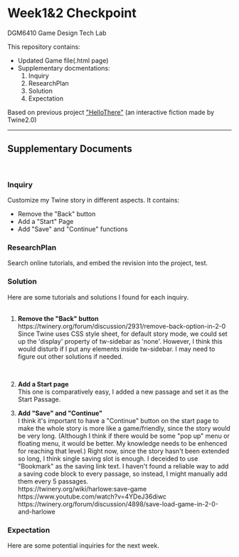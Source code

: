 # Week1&2 Checkpoint

DGM6410 Game Design Tech Lab

This repository contains:

<ul>
  <li>Updated Game file(.html page)</li>
 
<li>Supplementary docmentations:<ol>
<li>Inquiry</li>
<li>ResearchPlan</li>
<li>Solution</li>
<li>Expectation</li>
</ol></li>

</ul>

Based on previous project <a href="https://github.com/appleseed0910/Hello-There">"HelloThere"</a> (an interactive fiction made by Twine2.0)


<hr>
<h2>Supplementary Documents</h2>
<br>
<h3>Inquiry</h3>
Customize my Twine story in different aspects. It contains:
<ul>
  <li>Remove the "Back" button</li>
  <li>Add a "Start" Page</li>
  <li>Add "Save" and "Continue" functions</li>
  </ul>
  
<h3>ResearchPlan</h3>
Search online tutorials, and embed the revision into the project, test.

<h3>Solution</h3>
Here are some tutorials and solutions I found for each inquiry.
<br><br>
<ol>
  <li><b>Remove the "Back" button</b>
<br>https://twinery.org/forum/discussion/2931/remove-back-option-in-2-0
<br>Since Twine uses CSS style sheet, for default story mode, we could set up the 'display' property of tw-sidebar as 'none'.
However, I think this would disturb if I put any elements inside tw-sidebar. I may need to figure out other solutions if needed.</li>

<br><li><b>Add a Start page</b>
<br>This one is comparatively easy, I added a new passage and set it as the Start Passage.</li>

<li><b>Add "Save" and "Continue"</b>
<br>I think it's important to have a "Continue" button on the start page to make the whole story is more like a game/friendly, since the story would be very long.
(Although I think if there would be some "pop up" menu or floating menu, it would be better. My knowledge needs to be enhenced for reaching that level.)
Right now, since the story hasn't been extended so long, I think single saving slot is enough. I deceided to use "Bookmark" as the saving link text. I haven't found a reliable way to add a saving code block to every passage, so instead, I might manually add them every 5 passages.
<br>https://twinery.org/wiki/harlowe:save-game
<br>https://www.youtube.com/watch?v=4YDeJ36diwc
<br>https://twinery.org/forum/discussion/4898/save-load-game-in-2-0-and-harlowe
  </li>
  </ol>

<h3>Expectation</h3>
Here are some potential inquiries for the next week.

